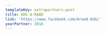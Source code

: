```yaml
---
templateKey: extrapartners-post
title: KDG A-RAAD
link: 'https://www.facebook.com/Araad.KdG/'
yearPartner: 2018
---
```

